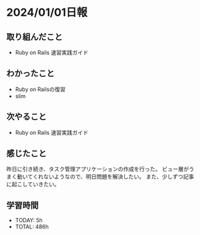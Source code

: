 # 2024/01/01日報
## 取り組んだこと
- Ruby on Rails 速習実践ガイド
## わかったこと
- Ruby on Railsの復習
- slim
## 次やること
- Ruby on Rails 速習実践ガイド
## 感じたこと
昨日に引き続き、タスク管理アプリケーションの作成を行った。
ビュー層がうまく動いてくれないようなので、明日問題を解決したい。
また、少しずつ記事に起こしていきたい。
## 学習時間
- TODAY: 5h
- TOTAL: 486h
